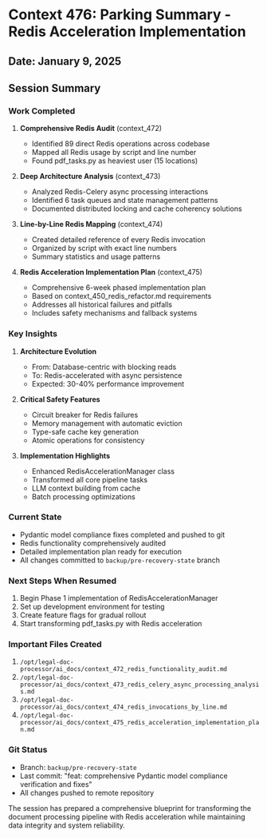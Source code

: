 # Context 476: Parking Summary - Redis Acceleration Implementation

## Date: January 9, 2025

## Session Summary

### Work Completed

1. **Comprehensive Redis Audit** (context_472)
   - Identified 89 direct Redis operations across codebase
   - Mapped all Redis usage by script and line number
   - Found pdf_tasks.py as heaviest user (15 locations)

2. **Deep Architecture Analysis** (context_473)
   - Analyzed Redis-Celery async processing interactions
   - Identified 6 task queues and state management patterns
   - Documented distributed locking and cache coherency solutions

3. **Line-by-Line Redis Mapping** (context_474)
   - Created detailed reference of every Redis invocation
   - Organized by script with exact line numbers
   - Summary statistics and usage patterns

4. **Redis Acceleration Implementation Plan** (context_475)
   - Comprehensive 6-week phased implementation plan
   - Based on context_450_redis_refactor.md requirements
   - Addresses all historical failures and pitfalls
   - Includes safety mechanisms and fallback systems

### Key Insights

1. **Architecture Evolution**
   - From: Database-centric with blocking reads
   - To: Redis-accelerated with async persistence
   - Expected: 30-40% performance improvement

2. **Critical Safety Features**
   - Circuit breaker for Redis failures
   - Memory management with automatic eviction
   - Type-safe cache key generation
   - Atomic operations for consistency

3. **Implementation Highlights**
   - Enhanced RedisAccelerationManager class
   - Transformed all core pipeline tasks
   - LLM context building from cache
   - Batch processing optimizations

### Current State

- Pydantic model compliance fixes completed and pushed to git
- Redis functionality comprehensively audited
- Detailed implementation plan ready for execution
- All changes committed to `backup/pre-recovery-state` branch

### Next Steps When Resumed

1. Begin Phase 1 implementation of RedisAccelerationManager
2. Set up development environment for testing
3. Create feature flags for gradual rollout
4. Start transforming pdf_tasks.py with Redis acceleration

### Important Files Created

1. `/opt/legal-doc-processor/ai_docs/context_472_redis_functionality_audit.md`
2. `/opt/legal-doc-processor/ai_docs/context_473_redis_celery_async_processing_analysis.md`
3. `/opt/legal-doc-processor/ai_docs/context_474_redis_invocations_by_line.md`
4. `/opt/legal-doc-processor/ai_docs/context_475_redis_acceleration_implementation_plan.md`

### Git Status

- Branch: `backup/pre-recovery-state`
- Last commit: "feat: comprehensive Pydantic model compliance verification and fixes"
- All changes pushed to remote repository

The session has prepared a comprehensive blueprint for transforming the document processing pipeline with Redis acceleration while maintaining data integrity and system reliability.